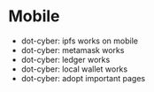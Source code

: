 # Mobile

- dot-cyber: ipfs works on mobile
- dot-cyber: metamask works
- dot-cyber: ledger works
- dot-cyber: local wallet works
- dot-cyber: adopt important pages